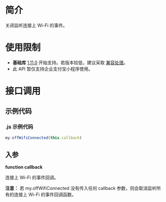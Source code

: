 
# 简介
关闭监听连接上 Wi-Fi 的事件。

# 使用限制

- **基础库** [1.11.0](https://opendocs.alipay.com/mini/framework/compatibility) 开始支持。若版本较低，建议采取 [兼容处理](https://opendocs.alipay.com/mini/framework/compatibility)。
- 此 API 暂仅支持企业支付宝小程序使用。

# 接口调用

## 示例代码

### .js 示例代码
```javascript
my.offWifiConnected(this.callback)
```

## 入参
**function callback**

连接上 Wi-Fi 的事件回调。

**注意：**
若 my.offWifiConnected 没有传入任何 callback 参数，则会取消监听所有的连接上 Wi-Fi 的事件回调函数。
